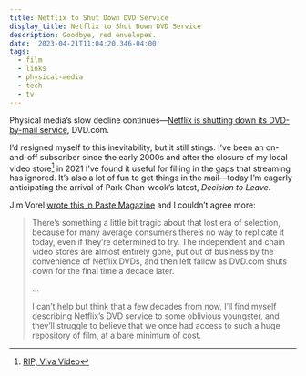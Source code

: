 ```yaml
---
title: Netflix to Shut Down DVD Service
display_title: Netflix to Shut Down DVD Service
description: Goodbye, red envelopes.
date: '2023-04-21T11:04:20.346-04:00'
tags:
  - film
  - links
  - physical-media
  - tech
  - tv
---
```


Physical media’s slow decline continues—[Netflix is shutting down its DVD-by-mail service](https://www.nytimes.com/2023/04/18/business/media/netflix-dvds-earnings.html), DVD.com.

I’d resigned myself to this inevitability, but it still stings. I’ve been an on-and-off subscriber since the early 2000s and after the closure of my local video store[^1] in 2021 I’ve found it useful for filling in the gaps that streaming has ignored. It’s also a lot of fun to get things in the mail—today I’m eagerly anticipating the arrival of Park Chan-wook’s latest, *Decision to Leave*.

Jim Vorel [wrote this in Paste Magazine](https://www.pastemagazine.com/movies/netflix/netflix-dvd-service-ending-discontinued-dvds-destroyed-physical-media) and I couldn’t agree more:

> There’s something a little bit tragic about that lost era of selection, because for many average consumers there’s no way to replicate it today, even if they’re determined to try. The independent and chain video stores are almost entirely gone, put out of business by the convenience of Netflix DVDs, and then left fallow as DVD.com shuts down for the final time a decade later. 
> 
> …
> 
> I can’t help but think that a few decades from now, I’ll find myself describing Netflix’s DVD service to some oblivious youngster, and they’ll struggle to believe that we once had access to such a huge repository of film, at a bare minimum of cost.

[^1]: [RIP, Viva Video](https://www.broadstreetreview.com/features/ardmores-viva-video-closes-after-nine-years-on-lancaster-avenue)